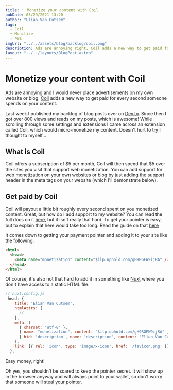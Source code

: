 ```yaml
---
title: ✨ Monetize your content with Coil
pubDate: 03/29/2021 13:20
author: "Elian Van Cutsem"
tags:
  - Coil
  - Monitize
  - PWA
imgUrl: "../../assets/blog/backlog/coil.png"
description: Ads are annoying right, Coil adds a new way to get paid for every second spent on your content.
layout: "../../layouts/BlogPost.astro"
---
```


# Monetize your content with Coil

Ads are annoying and I would never place advertisements on my own website or blog. [Coil](https://coil.com) adds a new way to get paid for every second someone spends on your content.

Last week I published my backlog of blog posts over on [Dev.to](https://dev.to/elianvancutsem). Since then I got over 800 views and reads on my posts, which is awesome! While scrolling through some settings and extensions I came across an extension called Coil, which would micro-monetize my content. Doesn't hurt to try I thought to myself...

## What is Coil

Coil offers a subscription of $5 per month, Coil will then spend that $5 over the sites you visit that support web monetization. You can add support for web monetization on your own websites or blog by just adding the support header in the meta tags on your website (which I'll demonstrate below).

## Get paid by Coil

Coil will payout a little bit roughly every second spent on you monetized content. Great, but how do I add support to my website? You can read the full docs on it [here](https://coil.com/creator), but it isn't really that hard. To get your pointer is easy, but to explain that here would take too long. Read the guide on that [here](https://developers.coil.com/#Example)

It comes down to getting your payment pointer and adding it to your site like the following:

```html
<html>
  <head>
    <meta name="monetization" content="$ilp.uphold.com/gH9RGFW9ijRA" />
  </head>
</html>
```

Of course, it's also not that hard to add it in something like [Nuxt](https://nuxtjs.org) where you don't have access to a static HTML file:

```js
// nuxt.config.js
 head: {
    title: 'Elian Van Cutsem',
    htmlAttrs: {
      //
    },
    meta: [
      { charset: 'utf-8' },
      { name: "monetization", content: "$ilp.uphold.com/gH9RGFW9ijRA" },
      { hid: 'description', name: 'description', content: 'Elian Van Cutsem' },
    ],
    link: [{ rel: 'icon', type: 'image/x-icon', href: '/favicon.png' }],
  },
```

Easy money, right!

Oh yes, you shouldn't be scared to keep the pointer secret. It will show up in the browser anyway and will always point to your wallet, so don't worry that someone will steal your pointer.
